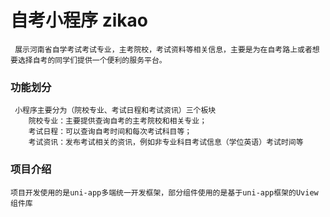 # 自考小程序 zikao
     展示河南省自学考试考试专业，主考院校，考试资料等相关信息，主要是为在自考路上或者想要选择自考的同学们提供一个便利的服务平台。
### 功能划分
     小程序主要分为（院校专业、考试日程和考试资讯）三个板块
        院校专业：主要提供查询自考的主考院校和相关专业；
        考试日程：可以查询自考时间和每次考试科目等；
        考试资讯：发布考试相关的资讯，例如非专业科目考试信息（学位英语）考试时间等
### 项目介绍
    项目开发使用的是uni-app多端统一开发框架，部分组件使用的是基于uni-app框架的Uview组件库
